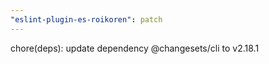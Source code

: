 ```yaml
---
"eslint-plugin-es-roikoren": patch
---
```


chore(deps): update dependency @changesets/cli to v2.18.1
